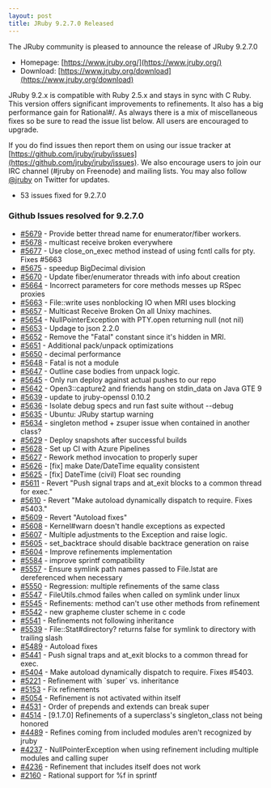 ```yaml
---
layout: post
title: JRuby 9.2.7.0 Released
---
```

The JRuby community is pleased to announce the release of JRuby 9.2.7.0

- Homepage: [https://www.jruby.org/](https://www.jruby.org/)
- Download: [https://www.jruby.org/download](https://www.jruby.org/download)

JRuby 9.2.x is compatible with Ruby 2.5.x and stays in sync with C Ruby.  This version offers significant improvements to refinements.  It also has a big performance gain for Rational#/.  As always there is a mix of miscellaneous fixes so be sure to read the issue list below.  All users are encouraged to upgrade.

If you do find issues then report them on using our issue tracker at [https://github.com/jruby/jruby/issues](https://github.com/jruby/jruby/issues). We also encourage users to join our IRC channel (#jruby on Freenode) and mailing lists. You may also follow [@jruby](https://twitter.com/jruby) on Twitter for updates.

- 53 issues fixed for 9.2.7.0

### Github Issues resolved for 9.2.7.0

<ul>
<li><a href="https://github.com/jruby/jruby/pull/5679">#5679</a> - Provide better thread name for enumerator/fiber workers.</li>
<li><a href="https://github.com/jruby/jruby/pull/5678">#5678</a> - multicast receive broken everywhere</li>
<li><a href="https://github.com/jruby/jruby/pull/5677">#5677</a> - Use close_on_exec method instead of using fcntl calls for pty. Fixes #5663</li>
<li><a href="https://github.com/jruby/jruby/pull/5675">#5675</a> - speedup BigDecimal division</li>
<li><a href="https://github.com/jruby/jruby/issues/5670">#5670</a> - Update fiber/enumerator threads with info about creation</li>
<li><a href="https://github.com/jruby/jruby/issues/5664">#5664</a> - Incorrect parameters for core methods messes up RSpec proxies</li>
<li><a href="https://github.com/jruby/jruby/issues/5663">#5663</a> - File::write uses nonblocking IO when MRI uses blocking</li>
<li><a href="https://github.com/jruby/jruby/issues/5657">#5657</a> - Multicast Receive Broken On all Unixy machines.</li>
<li><a href="https://github.com/jruby/jruby/issues/5654">#5654</a> - NullPointerException with PTY.open returning null (not nil)</li>
<li><a href="https://github.com/jruby/jruby/pull/5653">#5653</a> - Updage to json 2.2.0</li>
<li><a href="https://github.com/jruby/jruby/pull/5652">#5652</a> - Remove the "Fatal" constant since it's hidden in MRI.</li>
<li><a href="https://github.com/jruby/jruby/pull/5651">#5651</a> - Additional pack/unpack optimizations</li>
<li><a href="https://github.com/jruby/jruby/issues/5650">#5650</a> - decimal performance</li>
<li><a href="https://github.com/jruby/jruby/issues/5648">#5648</a> - Fatal is not a module</li>
<li><a href="https://github.com/jruby/jruby/pull/5647">#5647</a> - Outline case bodies from unpack logic.</li>
<li><a href="https://github.com/jruby/jruby/pull/5645">#5645</a> - Only run deploy against actual pushes to our repo</li>
<li><a href="https://github.com/jruby/jruby/issues/5642">#5642</a> - Open3::capture2 and friends hang on stdin_data on Java GTE 9</li>
<li><a href="https://github.com/jruby/jruby/pull/5639">#5639</a> - update to jruby-openssl 0.10.2</li>
<li><a href="https://github.com/jruby/jruby/pull/5636">#5636</a> - Isolate debug specs and run fast suite without --debug</li>
<li><a href="https://github.com/jruby/jruby/issues/5635">#5635</a> - Ubuntu: JRuby startup warning </li>
<li><a href="https://github.com/jruby/jruby/issues/5634">#5634</a> - singleton method + zsuper issue when contained in another class?</li>
<li><a href="https://github.com/jruby/jruby/pull/5629">#5629</a> - Deploy snapshots after successful builds</li>
<li><a href="https://github.com/jruby/jruby/pull/5628">#5628</a> - Set up CI with Azure Pipelines</li>
<li><a href="https://github.com/jruby/jruby/pull/5627">#5627</a> - Rework method invocation to properly super</li>
<li><a href="https://github.com/jruby/jruby/pull/5626">#5626</a> - [fix] make Date/DateTime equality consistent</li>
<li><a href="https://github.com/jruby/jruby/pull/5625">#5625</a> - [fix] DateTime (civil) Float sec rounding</li>
<li><a href="https://github.com/jruby/jruby/pull/5611">#5611</a> - Revert "Push signal traps and at_exit blocks to a common thread for exec."</li>
<li><a href="https://github.com/jruby/jruby/pull/5610">#5610</a> - Revert "Make autoload dynamically dispatch to require. Fixes #5403."</li>
<li><a href="https://github.com/jruby/jruby/pull/5609">#5609</a> - Revert "Autoload fixes"</li>
<li><a href="https://github.com/jruby/jruby/issues/5608">#5608</a> - Kernel#warn doesn't handle exceptions as expected</li>
<li><a href="https://github.com/jruby/jruby/pull/5607">#5607</a> - Multiple adjustments to the Exception and raise logic.</li>
<li><a href="https://github.com/jruby/jruby/issues/5605">#5605</a> - set_backtrace should disable backtrace generation on raise</li>
<li><a href="https://github.com/jruby/jruby/pull/5604">#5604</a> - Improve refinements implementation</li>
<li><a href="https://github.com/jruby/jruby/pull/5584">#5584</a> - improve sprintf compatibility</li>
<li><a href="https://github.com/jruby/jruby/pull/5557">#5557</a> - Ensure symlink path names passed to File.lstat are dereferenced when necessary</li>
<li><a href="https://github.com/jruby/jruby/issues/5550">#5550</a> - Regression: multiple refinements of the same class</li>
<li><a href="https://github.com/jruby/jruby/issues/5547">#5547</a> - FileUtils.chmod failes when called on symlink under linux</li>
<li><a href="https://github.com/jruby/jruby/issues/5545">#5545</a> - Refinements: method can't use other methods from refinement</li>
<li><a href="https://github.com/jruby/jruby/issues/5542">#5542</a> - new grapheme cluster scheme in c code</li>
<li><a href="https://github.com/jruby/jruby/issues/5541">#5541</a> - Refinements not following inheritance</li>
<li><a href="https://github.com/jruby/jruby/issues/5539">#5539</a> - File::Stat#directory? returns false for symlink to directory with trailing slash</li>
<li><a href="https://github.com/jruby/jruby/pull/5489">#5489</a> - Autoload fixes</li>
<li><a href="https://github.com/jruby/jruby/pull/5441">#5441</a> - Push signal traps and at_exit blocks to a common thread for exec.</li>
<li><a href="https://github.com/jruby/jruby/pull/5404">#5404</a> - Make autoload dynamically dispatch to require. Fixes #5403.</li>
<li><a href="https://github.com/jruby/jruby/issues/5221">#5221</a> - Refinement with `super` vs. inheritance</li>
<li><a href="https://github.com/jruby/jruby/issues/5153">#5153</a> - Fix refinements</li>
<li><a href="https://github.com/jruby/jruby/issues/5054">#5054</a> - Refinement is not activated within itself</li>
<li><a href="https://github.com/jruby/jruby/issues/4531">#4531</a> - Order of prepends and extends can break super</li>
<li><a href="https://github.com/jruby/jruby/issues/4514">#4514</a> - [9.1.7.0] Refinements of a superclass's singleton_class not being honored</li>
<li><a href="https://github.com/jruby/jruby/issues/4489">#4489</a> - Refines coming from included modules aren't recognized by jruby</li>
<li><a href="https://github.com/jruby/jruby/issues/4237">#4237</a> - NullPointerException when using refinement including multiple modules and calling super</li>
<li><a href="https://github.com/jruby/jruby/issues/4236">#4236</a> - Refinement that includes itself does not work</li>
<li><a href="https://github.com/jruby/jruby/issues/2160">#2160</a> - Rational support for %f in sprintf</li>
</ul>
